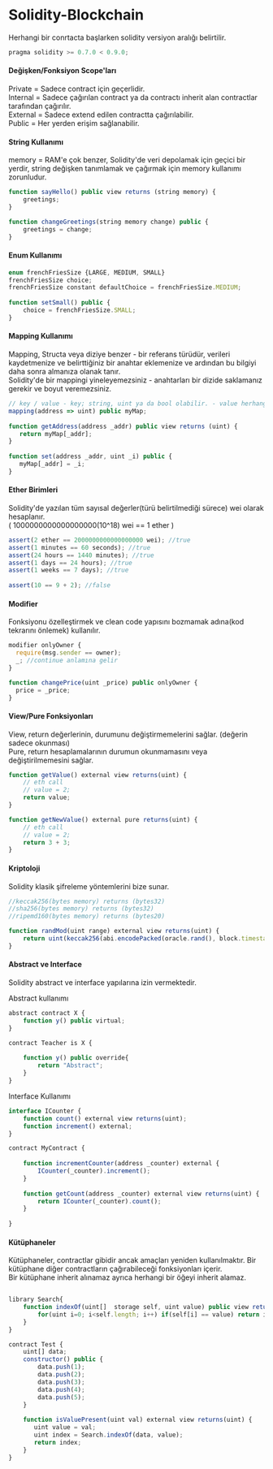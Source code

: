 # Solidity-Blockchain

Herhangi bir conrtacta başlarken solidity versiyon aralığı belirtilir.
```js 
pragma solidity >= 0.7.0 < 0.9.0; 
``` 

<h4>Değişken/Fonksiyon Scope'ları</h4>
Private = Sadece contract için geçerlidir. <br>
Internal = Sadece çağırılan contract ya da contractı inherit alan contractlar tarafından çağırılır. <br>
External = Sadece extend edilen contractta çağırılabilir. <br>
Public = Her yerden erişim sağlanabilir. <br>

<h4>String Kullanımı</h4>
memory = RAM'e çok benzer, Solidity'de veri depolamak için geçici bir yerdir, string değişken tanımlamak ve çağırmak için memory kullanımı zorunludur.

```js
function sayHello() public view returns (string memory) {
    greetings; 
}

function changeGreetings(string memory change) public {
    greetings = change;
}
```

<h4>Enum Kullanımı</h4>

```js
enum frenchFriesSize {LARGE, MEDIUM, SMALL}
frenchFriesSize choice;
frenchFriesSize constant defaultChoice = frenchFriesSize.MEDIUM;
    
function setSmall() public {
    choice = frenchFriesSize.SMALL;
}
```
<h4>Mapping Kullanımı</h4>
Mapping, Structa veya diziye benzer - bir referans türüdür, verileri kaydetmenize ve belirttiğiniz bir anahtar eklemenize ve ardından bu bilgiyi daha sonra almanıza olanak tanır.
<br> Solidity'de bir mappingi yineleyemezsiniz - anahtarları bir dizide saklamanız gerekir ve boyut veremezsiniz.

```js
// key / value - key; string, uint ya da bool olabilir. - value herhangi bir şey olabilir.
mapping(address => uint) public myMap;
    
function getAddress(address _addr) public view returns (uint) {
   return myMap[_addr];
}
       
function set(address _addr, uint _i) public {
   myMap[_addr] = _i;
}
```

<h4>Ether Birimleri</h4>

Solidity'de yazılan tüm sayısal değerler(türü belirtilmediği sürece) wei olarak hesaplanır.  <br>
( 1000000000000000000(10^18) wei == 1 ether  ) <br>
```js
assert(2 ether == 2000000000000000000 wei); //true
assert(1 minutes == 60 seconds); //true
assert(24 hours == 1440 minutes); //true
assert(1 days == 24 hours); //true
assert(1 weeks == 7 days); //true
       
assert(10 == 9 + 2); //false
```

<h4>Modifier</h4>

Fonksiyonu özelleştirmek ve clean code yapısını bozmamak adına(kod tekrarını önlemek) kullanılır.

```js
modifier onlyOwner {
  require(msg.sender == owner);
  _; //continue anlamına gelir
}

function changePrice(uint _price) public onlyOwner {
  price = _price;
}
```

<h4>View/Pure Fonksiyonları</h4>

View, return değerlerinin, durumunu değiştirmemelerini sağlar. (değerin sadece okunması) <br>
Pure, return hesaplamalarının durumun okunmamasını veya değiştirilmemesini sağlar. 


```js
function getValue() external view returns(uint) {
    // eth call 
    // value = 2;
    return value; 
}

function getNewValue() external pure returns(uint) {
    // eth call 
    // value = 2;
    return 3 + 3; 
}
```

<h4>Kriptoloji</h4>

Solidity klasik şifreleme yöntemlerini bize sunar. <br>
```js
//keccak256(bytes memory) returns (bytes32) 
//sha256(bytes memory) returns (bytes32)
//ripemd160(bytes memory) returns (bytes20) 

function randMod(uint range) external view returns(uint) {
    return uint(keccak256(abi.encodePacked(oracle.rand(), block.timestamp, block.difficulty, msg.sender))) % range;
}
```

<h4>Abstract ve Interface</h4>

Solidity abstract ve interface yapılarına izin vermektedir.

Abstract kullanımı
```js
abstract contract X {
    function y() public virtual;
}

contract Teacher is X {
    
    function y() public override{
        return "Abstract";
    }
}

```

Interface Kullanımı

```js
interface ICounter {
    function count() external view returns(uint);
    function increment() external;
}

contract MyContract {
    
    function incrementCounter(address _counter) external {
        ICounter(_counter).increment();
    }
    
    function getCount(address _counter) external view returns(uint) {
        return ICounter(_counter).count();
    }
    
}

```


<h4>Kütüphaneler</h4>

Kütüphaneler, contractlar gibidir ancak amaçları yeniden kullanılmaktır. Bir kütüphane diğer contractların çağırabileceği fonksiyonları içerir. <br>
Bir kütüphane inherit alınamaz ayrıca herhangi bir öğeyi inherit alamaz.

```js

library Search{
    function indexOf(uint[]  storage self, uint value) public view returns(uint) {
        for(uint i=0; i<self.length; i++) if(self[i] == value) return i;
    }
}

contract Test {
    uint[] data;
    constructor() public {
        data.push(1);
        data.push(2);
        data.push(3);
        data.push(4);
        data.push(5);
    }
    
    function isValuePresent(uint val) external view returns(uint) {
       uint value = val;
       uint index = Search.indexOf(data, value); 
       return index;
    }
}

```


